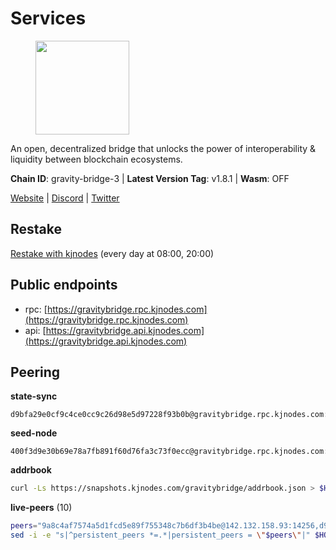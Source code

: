 # Services

<figure><img src="https://raw.githubusercontent.com/kj89/testnet_manuals/main/pingpub/logos/gravitybridge.png" width="150" alt=""><figcaption></figcaption></figure>

An open, decentralized bridge that unlocks the power of  interoperability & liquidity between blockchain ecosystems.

**Chain ID**: gravity-bridge-3 | **Latest Version Tag**: v1.8.1 | **Wasm**: OFF

[Website](https://www.gravitybridge.net) | [Discord](https://discord.gg/ARV8dTSjAk) | [Twitter](https://twitter.com/gravity_bridge)

## Restake

[Restake with kjnodes](https://restake.app/gravitybridge/gravityvaloper1nw3uavthnjwsgrrjzav2wdg9m0pw7k4fc7hvlz) (every day at 08:00, 20:00)
## Public endpoints

* rpc: [https://gravitybridge.rpc.kjnodes.com](https://gravitybridge.rpc.kjnodes.com)
* api: [https://gravitybridge.api.kjnodes.com](https://gravitybridge.api.kjnodes.com)

## Peering

**state-sync**

```text
d9bfa29e0cf9c4ce0cc9c26d98e5d97228f93b0b@gravitybridge.rpc.kjnodes.com:26656
```

**seed-node**

```text
400f3d9e30b69e78a7fb891f60d76fa3c73f0ecc@gravitybridge.rpc.kjnodes.com:26659
```

**addrbook**
```bash
curl -Ls https://snapshots.kjnodes.com/gravitybridge/addrbook.json > $HOME/.gravity/config/addrbook.json
```

**live-peers** (10)
```bash
peers="9a8c4af7574a5d1fcd5e89f755348c7b6df3b4be@142.132.158.93:14256,d9bfa29e0cf9c4ce0cc9c26d98e5d97228f93b0b@65.109.88.38:26656,c93bd39c0b41fb1e76fb52598e88b0b069ef05bc@95.217.170.202:27014,4e1ea298ef66eec3ec320171f90336a1e4bb13ea@51.81.107.95:10256,e940c7788dfbf02030d0838fb3dc9cdb21cf5832@66.94.112.81:26656,9f13103f7eb8e82c6ba18eb53ba18ed88dac6950@65.109.69.59:14256,5eac126c1b13eb220f8deb1239d9bcf713338ea3@15.235.13.145:26656,da83aa34f4e8ca895c445637073c15592ba04b8a@161.97.101.202:26656,5ad3fe86b1214e1f5c897d23a2863fb46bdfc1f7@185.16.38.165:14256,bfd8af9f3af0d9d48d5eb53eacb6862e6eca932b@195.201.202.39:26656"
sed -i -e "s|^persistent_peers *=.*|persistent_peers = \"$peers\"|" $HOME/.gravity/config/config.toml
```
